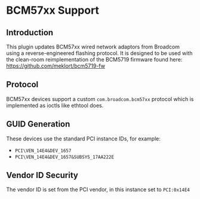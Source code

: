 BCM57xx Support
===============

Introduction
------------

This plugin updates BCM57xx wired network adaptors from Broadcom using a
reverse-engineered flashing protocol. It is designed to be used with the
clean-room reimplementation of the BCM5719 firmware found here:
https://github.com/meklort/bcm5719-fw

Protocol
--------
BCM57xx devices support a custom `com.broadcom.bcm57xx` protocol which is
implemented as ioctls like ethtool does.

GUID Generation
---------------

These devices use the standard PCI instance IDs, for example:

 * `PCI\VEN_14E4&DEV_1657`
 * `PCI\VEN_14E4&DEV_1657&SUBSYS_17AA222E`

Vendor ID Security
------------------

The vendor ID is set from the PCI vendor, in this instance set to `PCI:0x14E4`

